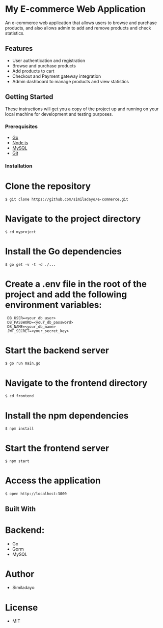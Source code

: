 # My E-commerce Web Application

An e-commerce web application that allows users to browse and purchase products, and also allows admin to add and remove products and check statistics.

## Features

- User authentication and registration
- Browse and purchase products
- Add products to cart
- Checkout and Payment gateway integration
- Admin dashboard to manage products and view statistics

## Getting Started

These instructions will get you a copy of the project up and running on your local machine for development and testing purposes.

### Prerequisites

- [Go](https://golang.org/doc/install)
- [Node.js](https://nodejs.org/en/download/)
- [MySQL](https://www.mysql.com/downloads/)
- [Git](https://git-scm.com/downloads)

### Installation

# Clone the repository

```
$ git clone https://github.com/similadayo/e-commerce.git
```

# Navigate to the project directory
```
$ cd myproject
```

# Install the Go dependencies
```
$ go get -v -t -d ./...
```

# Create a .env file in the root of the project and add the following environment variables:
```
 DB_USER=<your_db_user>
 DB_PASSWORD=<your_db_password>
 DB_NAME=<your_db_name>
 JWT_SECRET=<your_secret_key>
 ```

# Start the backend server
```
$ go run main.go
```

# Navigate to the frontend directory
```
$ cd frontend
```

# Install the npm dependencies
```
$ npm install
```

# Start the frontend server
```
$ npm start
```

# Access the application
```
$ open http://localhost:3000
```

## Built With

# Backend:
- Go
- Gorm
- MySQL

# Author
- Similadayo

# License
- MIT
````
